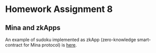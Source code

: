 # Homework Assignment 8

## Mina and zkApps

An example of sudoku implemented as zkApp (zero-knowledge smart-contract for Mina protocol) is [here](https://github.com/nlipartiia-hacken/zkapp-example-sudoku).
